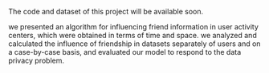 The code and dataset of this project will be available soon.


we presented an algorithm for influencing friend information in user activity centers, which were obtained in terms of time and space.
we analyzed and calculated the influence of friendship in datasets separately of users and on a case-by-case basis, and evaluated our model to respond to the data privacy problem.
